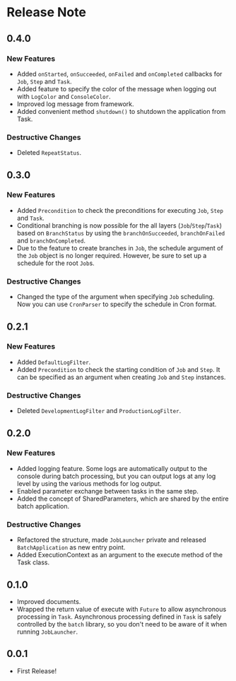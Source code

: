 # Release Note

## 0.4.0

### New Features

- Added `onStarted`, `onSucceeded`, `onFailed` and `onCompleted` callbacks for `Job`, `Step` and `Task`.
- Added feature to specify the color of the message when logging out with `LogColor` and `ConsoleColor`.
- Improved log message from framework.
- Added convenient method `shutdown()` to shutdown the application from Task.

### Destructive Changes

- Deleted `RepeatStatus`.

## 0.3.0

### New Features

- Added `Precondition` to check the preconditions for executing `Job`, `Step` and `Task`.
- Conditional branching is now possible for the all layers (`Job`/`Step`/`Task`) based on `BranchStatus` by using the `branchOnSucceeded`, `branchOnFailed` and `branchOnCompleted`.
- Due to the feature to create branches in `Job`, the schedule argument of the `Job` object is no longer required. However, be sure to set up a schedule for the root `Job`s.

### Destructive Changes

- Changed the type of the argument when specifying `Job` scheduling. Now you can use `CronParser` to specify the schedule in Cron format.

## 0.2.1

### New Features

- Added `DefaultLogFilter`.
- Added `Precondition` to check the starting condition of `Job` and `Step`. It can be specified as an argument when creating `Job` and `Step` instances.

### Destructive Changes

- Deleted `DevelopmentLogFilter` and `ProductionLogFilter`.

## 0.2.0

### New Features

- Added logging feature. Some logs are automatically output to the console during batch processing, but you can output logs at any log level by using the various methods for log output.
- Enabled parameter exchange between tasks in the same step.
- Added the concept of SharedParameters, which are shared by the entire batch application.

### Destructive Changes

- Refactored the structure, made `JobLauncher` private and released `BatchApplication` as new entry point.
- Added ExecutionContext as an argument to the execute method of the Task class.

## 0.1.0

- Improved documents.
- Wrapped the return value of execute with `Future` to allow asynchronous processing in `Task`. Asynchronous processing defined in `Task` is safely controlled by the `batch` library, so you don't need to be aware of it when running `JobLauncher`.

## 0.0.1

- First Release!
